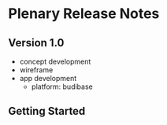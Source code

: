 # Plenary Release Notes

## Version 1.0

* concept development
* wireframe
* app development
    + platform: budibase

## Getting Started